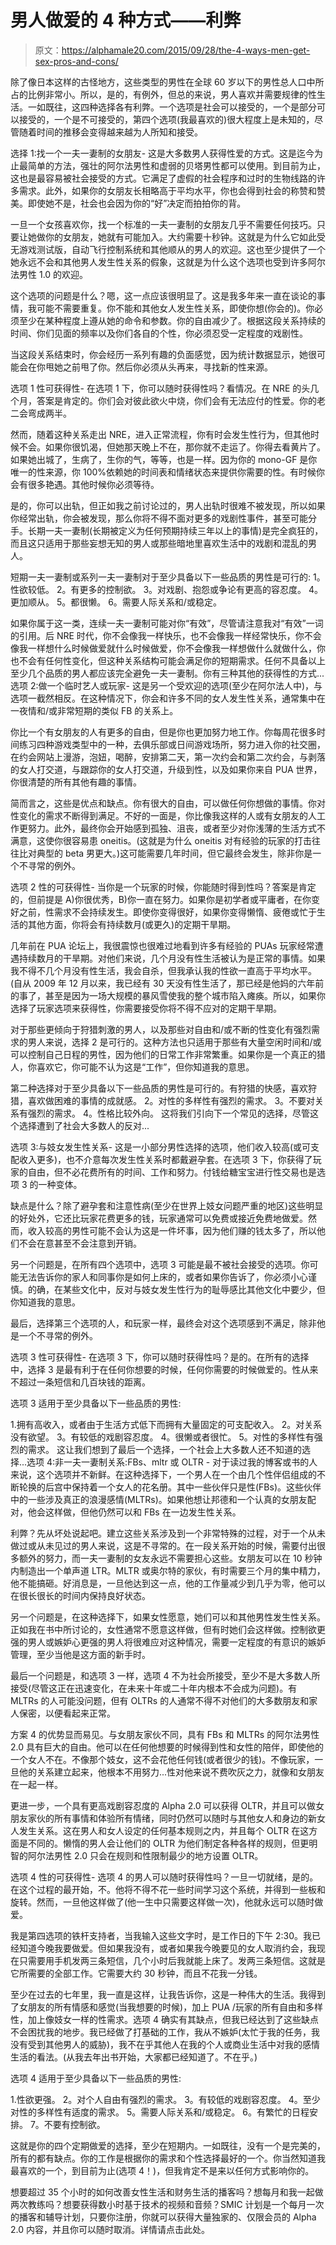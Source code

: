 # 男人做爱的 4 种方式——利弊

> 原文：<https://alphamale20.com/2015/09/28/the-4-ways-men-get-sex-pros-and-cons/>

除了像日本这样的古怪地方，这些类型的男性在全球 60 岁以下的男性总人口中所占的比例非常小。所以，是的，有例外，但总的来说，男人喜欢并需要规律的性生活。一如既往，这四种选择各有利弊。一个选项是社会可以接受的，一个是部分可以接受的，一个是不可接受的，第四个选项(我最喜欢的)很大程度上是未知的，尽管随着时间的推移会变得越来越为人所知和接受。

选择 1:找一个一夫一妻制的女朋友-
这是大多数男人获得性爱的方式。这是迄今为止最简单的方法，强壮的阿尔法男性和虚弱的贝塔男性都可以使用。到目前为止，这也是最容易被社会接受的方式。它满足了虚假的社会程序和过时的生物线路的许多需求。此外，如果你的女朋友长相略高于平均水平，你也会得到社会的称赞和赞美。即使她不是，社会也会因为你的“好”决定而拍拍你的背。

一旦一个女孩喜欢你，找一个标准的一夫一妻制的女朋友几乎不需要任何技巧。只要让她做你的女朋友，她就有可能加入。大约需要十秒钟。这就是为什么它如此受无游戏测试版，自动飞行控制系统和其他顺从的男人的欢迎。这也至少提供了一个她永远不会和其他男人发生性关系的假象，这就是为什么这个选项也受到许多阿尔法男性 1.0 的欢迎。

这个选项的问题是什么？嗯，这一点应该很明显了。这是我多年来一直在谈论的事情，我可能不需要重复。你不能和其他女人发生性关系，即使你想(你会的)。你必须至少在某种程度上遵从她的命令和参数。你的自由减少了。根据这段关系持续的时间、你们见面的频率以及你们各自的个性，你必须忍受一定程度的戏剧性。

当这段关系结束时，你会经历一系列有趣的负面感觉，因为统计数据显示，她很可能会在你甩她之前甩了你。然后你必须从头再来，寻找新的性来源。

选项 1 性可获得性-
在选项 1 下，你可以随时获得性吗？看情况。在 NRE 的头几个月，答案是肯定的。你们会对彼此欲火中烧，你们会有无法应付的性爱。你的老二会弯成两半。

然而，随着这种关系走出 NRE，进入正常流程，你有时会发生性行为，但其他时候不会。如果你很饥渴，但她那天晚上不在，那你就不走运了。你得去看黄片了。如果她出城了，生病了，生你的气，等等，也是一样。因为你的 mono-GF 是你唯一的性来源，你 100%依赖她的时间表和情绪状态来提供你需要的性。有时候你会有很多艳遇。其他时候你必须等待。

是的，你可以出轨，但正如我之前讨论过的，男人出轨时很难不被发现，所以如果你经常出轨，你会被发现，那么你将不得不面对更多的戏剧性事件，甚至可能分手。长期一夫一妻制(长期被定义为任何预期持续三年以上的事情)是完全疯狂的，而且这只适用于那些妄想无知的男人或那些暗地里喜欢生活中的戏剧和混乱的男人。

短期一夫一妻制或系列一夫一妻制对于至少具备以下一些品质的男性是可行的:
1。性欲较低。
2。有更多的控制欲。
3。对戏剧、抱怨或争论有更高的容忍度。
4。更加顺从。
5。都很懒。
6。需要人际关系和/或稳定。

如果你属于这一类，连续一夫一妻制可能对你“有效”，尽管请注意我对“有效”一词的引用。后 NRE 时代，你不会像我一样快乐，也不会像我一样经常快乐，你不会像我一样想什么时候做爱就什么时候做爱，你不会像我一样想做什么就做什么，你也不会有任何性变化，但这种关系结构可能会满足你的短期需求。任何不具备以上至少几个品质的男人都应该完全避免一夫一妻制。你有三种其他的获得性的方式...选项 2:做一个临时艺人或玩家-
这是另一个受欢迎的选项(至少在阿尔法人中)，与选项一截然相反。在这种情况下，你会和许多不同的女人发生性关系，通常集中在一夜情和/或非常短期的类似 FB 的关系上。

你比一个有女朋友的人有更多的自由，但是你也更加努力地工作。你每周花很多时间练习四种游戏类型中的一种，去俱乐部或日间游戏场所，努力进入你的社交圈，在约会网站上漫游，泡妞，喝醉，安排第二天，第一次约会和第二次约会，与剥落的女人打交道，与跟踪你的女人打交道，升级到性，以及如果你来自 PUA 世界，你很清楚的所有其他有趣的事情。

简而言之，这些是优点和缺点。你有很大的自由，可以做任何你想做的事情。你对性变化的需求不断得到满足。不好的一面是，你比像我这样的人或有女朋友的人工作更努力。此外，最终你会开始感到孤独、沮丧，或者至少对你浅薄的生活方式不满意，这使你很容易患 oneitis。(这就是为什么 oneitis 对有经验的玩家的打击往往比对典型的 beta 男更大。)这可能需要几年时间，但它最终会发生，除非你是一个不寻常的例外。

选项 2 性的可获得性-
当你是一个玩家的时候，你能随时得到性吗？答案是肯定的，但前提是 A)你很优秀，B)你一直在努力。如果你是初学者或平庸者，在你变好之前，性需求不会持续发生。即使你变得很好，如果你变得懒惰、疲倦或忙于生活的其他方面，你将会有持续数月(或更久)的定期干旱期。

几年前在 PUA 论坛上，我很震惊也很难过地看到许多有经验的 PUAs 玩家经常遭遇持续数月的干旱期。对他们来说，几个月没有性生活被认为是正常的事情。如果我不得不几个月没有性生活，我会自杀，但我承认我的性欲一直高于平均水平。(自从 2009 年 12 月以来，我已经有 30 天没有性生活了，那已经是他妈的六年前的事了，甚至是因为一场大规模的暴风雪使我的整个城市陷入瘫痪。所以，如果你选择了玩家选项来获得性，你需要接受你将不得不应对的定期干旱期。

对于那些更倾向于狩猎刺激的男人，以及那些对自由和/或不断的性变化有强烈需求的男人来说，选择 2 是可行的。这种方法也只适用于那些有大量空闲时间和/或可以控制自己日程的男性，因为他们的日常工作非常繁重。如果你是一个真正的猎人，你喜欢它，你可能不认为这是“工作”，但你知道我的意思。

第二种选择对于至少具备以下一些品质的男性是可行的。有狩猎的快感，喜欢狩猎，喜欢做困难的事情的成就感。
2。对性的多样性有强烈的需求。
3。不要对关系有强烈的需求。
4。性格比较外向。
这将我们引向下一个常见的选择，尽管这个选择遭到了社会大多数人的反对...

选项 3:与妓女发生性关系-
这是一小部分男性选择的选项，他们收入较高(或可支配收入更多)，也不介意每次发生性关系时都戴避孕套。在选项 3 下，你获得了玩家的自由，但不必花费所有的时间、工作和努力。付钱给糖宝宝进行性交易也是选项 3 的一种变体。

缺点是什么？除了避孕套和注意性病(至少在世界上妓女问题严重的地区)这些明显的好处外，它还比玩家花费更多的钱，玩家通常可以免费或接近免费地做爱。然而，收入较高的男性可能不会认为这是一件坏事，因为他们赚的钱太多了，所以他们不会在意甚至不会注意到开销。

另一个问题是，在所有四个选项中，选项 3 可能是最不被社会接受的选项。你可能无法告诉你的家人和同事你是如何上床的，或者如果你告诉了，你必须小心谨慎。的确，在某些文化中，反对与妓女发生性行为的耻辱感比其他文化中要少，但你知道我的意思。

最后，选择第三个选项的人，和玩家一样，最终会对这个选项感到不满足，除非他是一个不寻常的例外。

选项 3 性可获得性-
在选项 3 下，你可以随时获得性吗？是的。在所有的选择中，选择 3 是最有利于在任何你想要的时候，任何你需要的时候做爱的。性从来不超过一条短信和几百块钱的距离。

选项 3 适用于至少具备以下一些品质的男性:

1.拥有高收入，或者由于生活方式低下而拥有大量固定的可支配收入。
2。对关系没有欲望。
3。有较低的戏剧容忍度。
4。很懒或者很忙。
5。对性的多样性有强烈的需求。
这让我们想到了最后一个选择，一个社会上大多数人还不知道的选择...选项 4:非一夫一妻制关系:FBs、mltr 或 OLTR -
对于读过我的博客或书的人来说，这个选项并不新鲜。在这种选择下，一个男人在一个由几个性伴侣组成的不断轮换的后宫中保持着一个女人的花名册。其中一些伙伴只是性(FBs)。这些伙伴中的一些涉及真正的浪漫感情(MLTRs)。如果他想让邦德和一个认真的女朋友配对，他会这样做，但他仍然可以和 FBs 在一边发生性关系。

利弊？先从坏处说起吧。建立这些关系涉及到一个非常特殊的过程，对于一个从未做过或从未见过的男人来说，这是不寻常的。在一段关系开始的时候，需要付出很多额外的努力，而一夫一妻制的女友永远不需要担心这些。女朋友可以在 10 秒钟内制造出一个单声道 LTR。MLTR 或奥尔特的家伙，有时需要三个月的集中精力，他不能搞砸。好消息是，一旦他达到这一点，他的工作量减少到几乎为零，他可以在很长很长的时间内保持良好状态。

另一个问题是，在这种选择下，如果女性愿意，她们可以和其他男性发生性关系。正如我在书中所讨论的，女性通常不愿意这样做，但有时她们会这样做。控制欲更强的男人或嫉妒心更强的男人将很难应对这种情况，需要一定程度的有意识的嫉妒管理，至少当他是这方面的新手时。

最后一个问题是，和选项 3 一样，选项 4 不为社会所接受，至少不是大多数人所接受(尽管这正在迅速变化，在未来十年或二十年内根本不会成为问题)。有 MLTRs 的人可能没问题，但有 OLTRs 的人通常不得不对他们的大多数朋友和家人保密，以便看起来正常。

方案 4 的优势显而易见。与女朋友家伙不同，具有 FBs 和 MLTRs 的阿尔法男性 2.0 具有巨大的自由。他可以在任何他想要的时候得到性和女性的陪伴，即使他的一个女人不在。不像那个妓女，这不会花他任何钱(或者很少的钱)。不像玩家，一旦他的关系建立起来，他根本不用努力...性对他来说不费吹灰之力，就像和女朋友在一起一样。

更进一步，一个具有更高戏剧容忍度的 Alpha 2.0 可以获得 OLTR，并且可以做女朋友家伙的所有事情和体验所有情绪，同时仍然可以随时与其他女人和身边的新女人发生关系。这在男人和女人设定的任何基本规则之内，并且每个 OLTR 在这方面是不同的。懒惰的男人会让他们的 OLTR 为他们制定各种各样的规则，但更明智的阿尔法男性 2.0 只会在规则和性限制最少的地方设置 OLTR。

选项 4 性的可获得性-
选项 4 的男人可以随时获得性吗？一旦一切就绪，是的。在这个过程的最开始，不。他将不得不花一些时间学习这个系统，并得到一些板和旋转。然而，一旦他这样做了(他一生中只需要这样做一次)，他就永远可以随时做爱。

我是第四选项的铁杆支持者，当我输入这些文字时，是工作日的下午 2:30。我已经知道今晚我要做爱。但如果我没有，或者如果我今晚要见的女人取消约会，我现在只需要用手机发两三条短信，几个小时后我就能上床了。发两三条短信。这就是它所需要的全部工作。它需要大约 30 秒钟，而且不花我一分钱。

至少在过去的七年里，我一直是这样，让我告诉你，这是一种伟大的生活。我得到了女朋友的所有情感和感觉(当我想要的时候)，加上 PUA /玩家的所有自由和多样性，加上像妓女一样的性需求。选项 4 确实有其缺点，但我已经达到了这些缺点不会困扰我的地步。我已经做了打基础的工作，我从不嫉妒(太忙于我的任务，我没有受到其他男人的威胁)，我不在乎其他人在我的个人或商业生活中对我的感情生活的看法。(从我去年出书开始，大家都已经知道了。不在乎。)

选项 4 适用于至少具备以下一些品质的男性:

1.性欲更强。
2。对个人自由有强烈的需求。
3。有较低的戏剧容忍度。
4。至少对性的多样性有适度的需求。
5。需要人际关系和/或稳定。
6。有繁忙的日程安排。
7。不要有控制欲。

这就是你的四个定期做爱的选择，至少在短期内。一如既往，没有一个是完美的，所有的都有缺点。你的工作是根据你的需求和个性选择最好的一个。你当然知道我最喜欢的一个，到目前为止(选项 4！)，但我肯定不是来以任何方式影响你的。

想要超过 35 个小时的如何改善女性生活和财务生活的播客吗？想每月和我一起做两次教练吗？想要获得数小时基于技术的视频和音频？SMIC 计划是一个每月一次的播客和辅导计划，只要你注册，你就可以获得大量独家的、仅限会员的 Alpha 2.0 内容，并且你可以随时取消。详情请点击此处。